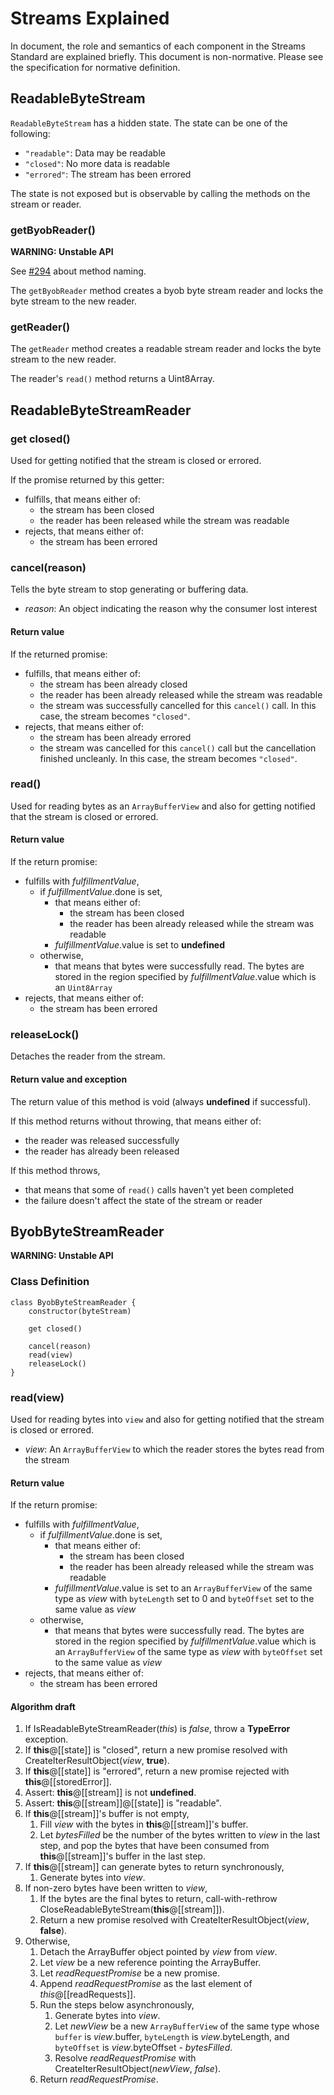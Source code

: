 # Streams Explained

In document, the role and semantics of each component in the Streams Standard are explained briefly. This document is
non-normative. Please see the specification for normative definition.

## ReadableByteStream

`ReadableByteStream` has a hidden state. The state can be one of the following:
- `"readable"`: Data may be readable
- `"closed"`: No more data is readable
- `"errored"`: The stream has been errored

The state is not exposed but is observable by calling the methods on the stream or reader.

### getByobReader()

**WARNING: Unstable API**

See [#294](https://github.com/whatwg/streams/issues/294) about method naming.

The `getByobReader` method creates a byob byte stream reader and locks the byte stream to the new reader.

### getReader()

The `getReader` method creates a readable stream reader and locks the byte stream to the new reader.

The reader's `read()` method returns a Uint8Array.

## ReadableByteStreamReader

### get closed()

Used for getting notified that the stream is closed or errored.

If the promise returned by this getter:
- fulfills, that means either of:
    - the stream has been closed
    - the reader has been released while the stream was readable
- rejects, that means either of:
    - the stream has been errored

### cancel(reason)

Tells the byte stream to stop generating or buffering data.

- _reason_: An object indicating the reason why the consumer lost interest

#### Return value

If the returned promise:
- fulfills, that means either of:
    - the stream has been already closed
    - the reader has been already released while the stream was readable
    - the stream was successfully cancelled for this `cancel()` call. In this case, the stream becomes `"closed"`.
- rejects, that means either of:
    - the stream has been already errored
    - the stream was cancelled for this `cancel()` call but the cancellation finished uncleanly. In this case, the stream becomes `"closed"`.

### read()

Used for reading bytes as an `ArrayBufferView` and also for getting notified that the stream is closed or errored.

#### Return value

If the return promise:
- fulfills with _fulfillmentValue_,
    - if _fulfillmentValue_.done is set,
        - that means either of:
            - the stream has been closed
            - the reader has been already released while the stream was readable
        - _fulfillmentValue_.value is set to **undefined**
    - otherwise,
        - that means that bytes were successfully read. The bytes are stored in the region specified by _fulfillmentValue_.value which is an `Uint8Array`
- rejects, that means either of:
    - the stream has been errored

### releaseLock()

Detaches the reader from the stream.

#### Return value and exception

The return value of this method is void (always **undefined** if successful).

If this method returns without throwing, that means either of:
- the reader was released successfully
- the reader has already been released

If this method throws,
- that means that some of `read()` calls haven't yet been completed
- the failure doesn't affect the state of the stream or reader

## ByobByteStreamReader

**WARNING: Unstable API**

### Class Definition

```
class ByobByteStreamReader {
    constructor(byteStream)

    get closed()

    cancel(reason)
    read(view)
    releaseLock()
}
```

### read(view)

Used for reading bytes into `view` and also for getting notified that the stream is closed or errored.

- _view_: An `ArrayBufferView` to which the reader stores the bytes read from the stream

#### Return value

If the return promise:
- fulfills with _fulfillmentValue_,
    - if _fulfillmentValue_.done is set,
        - that means either of:
            - the stream has been closed
            - the reader has been already released while the stream was readable
        - _fulfillmentValue_.value is set to an `ArrayBufferView` of the same type as _view_ with `byteLength` set to 0 and `byteOffset` set to the same value as _view_
    - otherwise,
        - that means that bytes were successfully read. The bytes are stored in the region specified by _fulfillmentValue_.value which is an `ArrayBufferView` of the same type as _view_ with `byteOffset` set to the same value as _view_
- rejects, that means either of:
    - the stream has been errored

#### Algorithm draft

1. If IsReadableByteStreamReader(*this*) is *false*, throw a **TypeError** exception.
1. If **this**@[[state]] is "closed", return a new promise resolved with CreateIterResultObject(_view_, **true**).
1. If **this**@[[state]] is "errored", return a new promise rejected with **this**@[[storedError]].
1. Assert: **this**@[[stream]] is not **undefined**.
1. Assert: **this**@[[stream]]@[[state]] is "readable".
1. If **this**@[[stream]]'s buffer is not empty,
    1. Fill _view_ with the bytes in **this**@[[stream]]'s buffer.
    1. Let _bytesFilled_ be the number of the bytes written to _view_ in the last step, and pop the bytes that have been consumed from **this**@[[stream]]'s buffer in the last step.
1. If **this**@[[stream]] can generate bytes to return synchronously,
    1. Generate bytes into _view_.
1. If non-zero bytes have been written to _view_,
    1. If the bytes are the final bytes to return, call-with-rethrow CloseReadableByteStream(**this**@[[stream]]).
    1. Return a new promise resolved with CreateIterResultObject(_view_, **false**).
1. Otherwise,
    1. Detach the ArrayBuffer object pointed by _view_ from _view_.
    1. Let _view_ be a new reference pointing the ArrayBuffer.
    1. Let _readRequestPromise_ be a new promise.
    1. Append _readRequestPromise_ as the last element of *this*@[[readRequests]].
    1. Run the steps below asynchronously,
        1. Generate bytes into _view_.
        1. Let _newView_ be a new `ArrayBufferView` of the same type whose `buffer` is _view_.buffer, `byteLength` is _view_.byteLength, and `byteOffset` is _view_.byteOffset - _bytesFilled_.
        1. Resolve _readRequestPromise_ with CreateIterResultObject(_newView_, *false*).
    1. Return _readRequestPromise_.
